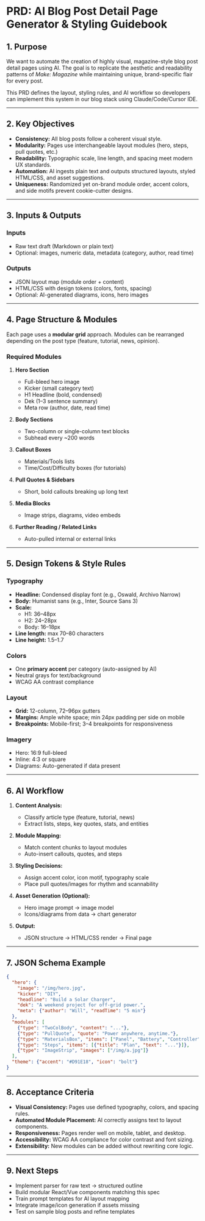 # PRD: AI Blog Post Detail Page Generator & Styling Guidebook

## 1. Purpose
We want to automate the creation of highly visual, magazine-style blog post detail pages using AI. The goal is to replicate the aesthetic and readability patterns of *Make: Magazine* while maintaining unique, brand-specific flair for every post.

This PRD defines the layout, styling rules, and AI workflow so developers can implement this system in our blog stack using Claude/Code/Cursor IDE.

---

## 2. Key Objectives
- **Consistency:** All blog posts follow a coherent visual style.
- **Modularity:** Pages use interchangeable layout modules (hero, steps, pull quotes, etc.)
- **Readability:** Typographic scale, line length, and spacing meet modern UX standards.
- **Automation:** AI ingests plain text and outputs structured layouts, styled HTML/CSS, and asset suggestions.
- **Uniqueness:** Randomized yet on-brand module order, accent colors, and side motifs prevent cookie-cutter designs.

---

## 3. Inputs & Outputs
### Inputs
- Raw text draft (Markdown or plain text)
- Optional: images, numeric data, metadata (category, author, read time)

### Outputs
- JSON layout map (module order + content)
- HTML/CSS with design tokens (colors, fonts, spacing)
- Optional: AI-generated diagrams, icons, hero images

---

## 4. Page Structure & Modules
Each page uses a **modular grid** approach. Modules can be rearranged depending on the post type (feature, tutorial, news, opinion).

### Required Modules
1. **Hero Section**
   - Full-bleed hero image
   - Kicker (small category text)
   - H1 Headline (bold, condensed)
   - Dek (1–3 sentence summary)
   - Meta row (author, date, read time)

2. **Body Sections**
   - Two-column or single-column text blocks
   - Subhead every ~200 words

3. **Callout Boxes**
   - Materials/Tools lists
   - Time/Cost/Difficulty boxes (for tutorials)

4. **Pull Quotes & Sidebars**
   - Short, bold callouts breaking up long text

5. **Media Blocks**
   - Image strips, diagrams, video embeds

6. **Further Reading / Related Links**
   - Auto-pulled internal or external links

---

## 5. Design Tokens & Style Rules
### Typography
- **Headline:** Condensed display font (e.g., Oswald, Archivo Narrow)
- **Body:** Humanist sans (e.g., Inter, Source Sans 3)
- **Scale:**
  - H1: 36–48px
  - H2: 24–28px
  - Body: 16–18px
- **Line length:** max 70–80 characters
- **Line height:** 1.5–1.7

### Colors
- One **primary accent** per category (auto-assigned by AI)
- Neutral grays for text/background
- WCAG AA contrast compliance

### Layout
- **Grid:** 12-column, 72–96px gutters
- **Margins:** Ample white space; min 24px padding per side on mobile
- **Breakpoints:** Mobile-first; 3–4 breakpoints for responsiveness

### Imagery
- Hero: 16:9 full-bleed
- Inline: 4:3 or square
- Diagrams: Auto-generated if data present

---

## 6. AI Workflow
1. **Content Analysis:**
   - Classify article type (feature, tutorial, news)
   - Extract lists, steps, key quotes, stats, and entities

2. **Module Mapping:**
   - Match content chunks to layout modules
   - Auto-insert callouts, quotes, and steps

3. **Styling Decisions:**
   - Assign accent color, icon motif, typography scale
   - Place pull quotes/images for rhythm and scannability

4. **Asset Generation (Optional):**
   - Hero image prompt → image model
   - Icons/diagrams from data → chart generator

5. **Output:**
   - JSON structure → HTML/CSS render → Final page

---

## 7. JSON Schema Example
```json
{
  "hero": {
    "image": "/img/hero.jpg",
    "kicker": "DIY",
    "headline": "Build a Solar Charger",
    "dek": "A weekend project for off-grid power.",
    "meta": {"author": "Will", "readTime": "5 min"}
  },
  "modules": [
    {"type": "TwoColBody", "content": "..."},
    {"type": "PullQuote", "quote": "Power anywhere, anytime."},
    {"type": "MaterialsBox", "items": ["Panel", "Battery", "Controller"]},
    {"type": "Steps", "items": [{"title": "Plan", "text": "..."}]},
    {"type": "ImageStrip", "images": ["/img/a.jpg"]}
  ],
  "theme": {"accent": "#D91E18", "icon": "bolt"}
}
```

---

## 8. Acceptance Criteria
- **Visual Consistency:** Pages use defined typography, colors, and spacing rules.
- **Automated Module Placement:** AI correctly assigns text to layout components.
- **Responsiveness:** Pages render well on mobile, tablet, and desktop.
- **Accessibility:** WCAG AA compliance for color contrast and font sizing.
- **Extensibility:** New modules can be added without rewriting core logic.

---

## 9. Next Steps
- Implement parser for raw text → structured outline
- Build modular React/Vue components matching this spec
- Train prompt templates for AI layout mapping
- Integrate image/icon generation if assets missing
- Test on sample blog posts and refine templates

